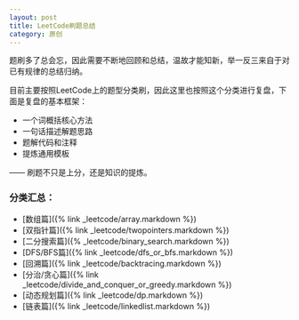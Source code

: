 ```yaml
---
layout: post
title: LeetCode刷题总结
category: 原创
---
```




题刷多了总会忘，因此需要不断地回顾和总结，温故才能知新，举一反三来自于对已有规律的总结归纳。

目前主要按照LeetCode上的题型分类刷，因此这里也按照这个分类进行复盘，下面是复盘的基本框架：

- 一个词概括核心方法
- 一句话描述解题思路
- 题解代码和注释
- 提炼通用模板



—— 刷题不只是上分，还是知识的提炼。



### 分类汇总：

- [数组篇]({% link _leetcode/array.markdown %})
- [双指针篇]({% link _leetcode/twopointers.markdown %})
- [二分搜索篇]({% _leetcode/binary_search.markdown %})
- [DFS/BFS篇]({% link _leetcode/dfs_or_bfs.markdown %})
- [回溯篇]({% link _leetcode/backtracing.markdown %})
- [分治/贪心篇]({% link _leetcode/divide_and_conquer_or_greedy.markdown %})
- [动态规划篇]({% link _leetcode/dp.markdown %})
- [链表篇]({% link _leetcode/linkedlist.markdown %})


